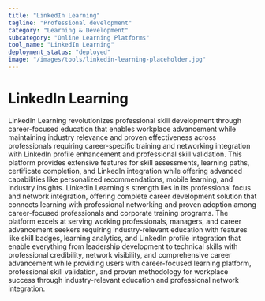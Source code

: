 ```yaml
---
title: "LinkedIn Learning"
tagline: "Professional development"
category: "Learning & Development"
subcategory: "Online Learning Platforms"
tool_name: "LinkedIn Learning"
deployment_status: "deployed"
image: "/images/tools/linkedin-learning-placeholder.jpg"
---
```


# LinkedIn Learning

LinkedIn Learning revolutionizes professional skill development through career-focused education that enables workplace advancement while maintaining industry relevance and proven effectiveness across professionals requiring career-specific training and networking integration with LinkedIn profile enhancement and professional skill validation. This platform provides extensive features for skill assessments, learning paths, certificate completion, and LinkedIn integration while offering advanced capabilities like personalized recommendations, mobile learning, and industry insights. LinkedIn Learning's strength lies in its professional focus and network integration, offering complete career development solution that connects learning with professional networking and proven adoption among career-focused professionals and corporate training programs. The platform excels at serving working professionals, managers, and career advancement seekers requiring industry-relevant education with features like skill badges, learning analytics, and LinkedIn profile integration that enable everything from leadership development to technical skills with professional credibility, network visibility, and comprehensive career advancement while providing users with career-focused learning platform, professional skill validation, and proven methodology for workplace success through industry-relevant education and professional network integration.